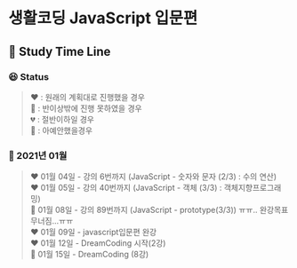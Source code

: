 # 생활코딩 JavaScript 입문편
## :calendar: Study Time Line

### :laughing: Status 

> :heart: : 원래의 계획대로 진행했을 경우<br>
> :green_heart: : 반이상밖에 진행 못하였을 경우<br>
> :broken_heart: : 절반이하일 경우<br>
> :black_heart: : 아예안했을경우


### :rabbit: 2021년 01월 

> :heart: 01월 04일 - 강의 6번까지 (JavaScript - 숫자와 문자 (2/3) : 수의 연산)<br>
> :heart: 01월 05일 - 강의 40번까지 (JavaScript - 객체 (3/3) : 객체지향프로그래밍)<br>
> :green_heart: 01월 08일 - 강의 89번까지 (JavaScript - prototype(3/3)) ㅠㅠ.. 완강목표무너짐...ㅠㅠ<br>
> :heart: 01월 09일 - javascript입문편 완강<br>
> :heart: 01월 12일 - DreamCoding 시작(2강)<br>
> :green_heart: 01월 15일 - DreamCoding (8강)<br>


